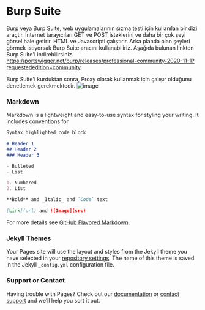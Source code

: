 # Burp Suite

Burp veya Burp Suite, web uygulamalarının sızma testi için kullanılan bir dizi araçtır. İnternet tarayıcıları GET ve POST isteklerini ve daha bir çok şeyi görsel hale getirir. HTML ve Javascripti çalıştırır. Arka planda olan şeyleri görmek istiyorsak Burp Suite aracını kullanabiliriz. Aşağıda bulunan linkten Burp Suite'i indirebilirsiniz.
https://portswigger.net/burp/releases/professional-community-2020-11-1?requestededition=community

Burp Suite'i kurduktan sonra, Proxy olarak kullanmak için çalışır olduğunu denetlemek gerekmektedir. 
![image](https://user-images.githubusercontent.com/70814577/112728738-bd7e2200-8f39-11eb-9270-47aa39d5e17b.png)


### Markdown

Markdown is a lightweight and easy-to-use syntax for styling your writing. It includes conventions for

```markdown
Syntax highlighted code block

# Header 1
## Header 2
### Header 3

- Bulleted
- List

1. Numbered
2. List

**Bold** and _Italic_ and `Code` text

[Link](url) and ![Image](src)
```

For more details see [GitHub Flavored Markdown](https://guides.github.com/features/mastering-markdown/).

### Jekyll Themes

Your Pages site will use the layout and styles from the Jekyll theme you have selected in your [repository settings](https://github.com/besteelverdi/Burp-Suite-Proxy/settings). The name of this theme is saved in the Jekyll `_config.yml` configuration file.

### Support or Contact

Having trouble with Pages? Check out our [documentation](https://docs.github.com/categories/github-pages-basics/) or [contact support](https://support.github.com/contact) and we’ll help you sort it out.

